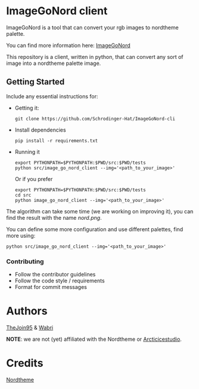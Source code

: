 # ImageGoNord client 

ImageGoNord is a tool that can convert your rgb images to nordtheme palette.

You can find more information here: [ImageGoNord](https://github.com/Schrodinger-Hat/ImageGoNord)

This repository is a client, written in python, that can convert any sort of image into a nordtheme palette image.

## Getting Started
Include any essential instructions for:

- Getting it:
  ```
  git clone https://github.com/Schrodinger-Hat/ImageGoNord-cli
  ```

- Install dependencies
  ```shell
  pip install -r requirements.txt
  ```
- Running it
  ```shell
  export PYTHONPATH=$PYTHONPATH:$PWD/src:$PWD/tests
  python src/image_go_nord_client --img='<path_to_your_image>' 
  ```
  Or if you prefer
  ```shell
  export PYTHONPATH=$PYTHONPATH:$PWD/src:$PWD/tests
  cd src
  python image_go_nord_client --img='<path_to_your_image>' 
  ```

The algorithm can take some time (we are working on improving it), you can find the result with the name *nord.png*.

You can define some more configuration and use different palettes, find more using:

```shell
python src/image_go_nord_client --img='<path_to_your_image>' 
```

### Contributing
- Follow the contributor guidelines
- Follow the code style / requirements
- Format for commit messages


# Authors
[TheJoin95](https://github.com/TheJoin95) & [Wabri](https://github.com/Wabri)

**NOTE**: we are not (yet) affiliated with the Nordtheme or [Arcticicestudio](https://github.com/arcticicestudio).

# Credits

[Nordtheme](https://www.nordtheme.com/)
